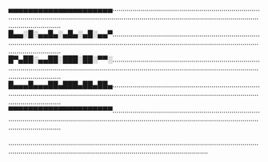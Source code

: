 ▄▄▄▄▄▄▄▄▄▄▄▄▄▄▄▄▄▄▄▄▄...............................................................................................................................................................................................................................
█▄▄░█░▄▄█▄░▄█▄░▄█░▄▄▀...............................................................................................................................................................................................................................
█▀▄██░▄▄██░███░██░▀▀░...............................................................................................................................................................................................................................
█▄▄▄█▄▄▄██▄███▄██▄██▄...............................................................................................................................................................................................................................
▀▀▀▀▀▀▀▀▀▀▀▀▀▀▀▀▀▀▀▀▀...............................................................................................................................................................................................................................




...............................................................................................................................................................................................................................
